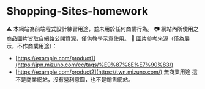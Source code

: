 # Shopping-Sites-homework
⚠️ 本網站為前端程式設計練習用途，並未用於任何商業行為。
📷 網站內所使用之商品圖片皆取自網路公開資源，僅供教學示意使用。
🔗 圖片參考來源（僅為展示，不作商業用途）：
- [https://example.com/product1](https://jpn.mizuno.com/ec/tags/%E9%87%8E%E7%90%83/)
- [https://example.com/product2](https://twn.mizuno.com/)
  無商業用途
這不是商業網站，沒有營利意圖，也不是銷售網站。
